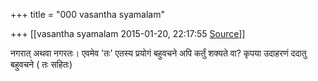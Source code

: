+++
title = "000 vasantha syamalam"

+++
[[vasantha syamalam	2015-01-20, 22:17:55 [Source](https://groups.google.com/g/samskrita/c/qs-FCsp_ubY)]]



नगरात् अथवा नगरतः। एवमेव 'तः' एतस्य प्रयोगं बहुवचने अपि कर्तुं शक्यते वा? कृपया उदाहरणं ददातु बहुवचने ( तः सहितः)


